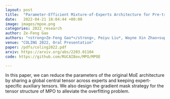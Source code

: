 ```yaml
---
layout: post
title:  "Parameter-Efficient Mixture-of-Experts Architecture for Pre-trained Language Models"
date:   2022-04-21 18:04:44 +00:00
image: images/mpoe.png
categories: 2022_research
author: Ze-Feng Gao
authors: "<strong>Ze-Feng Gao*</strong>, Peiyu Liu*, Wayne Xin Zhao<sup>#</sup>, Zhong-Yi Lu, Ji-Rong Wen"
venue: "COLING 2022, Oral Presentation"
paper: /pdfs/coling2022.pdf
arxiv: https://arxiv.org/abs/2203.01104
code: https://github.com/RUCAIBox/MPO/MPOE

---
```

In this paper, we can reduce the parameters of the original MoE architecture by sharing a global central tensor across experts and keeping expert-specific auxiliary tensors. We also design the gradient mask strategy for the tensor structure of MPO to alleviate the overfitting problem.